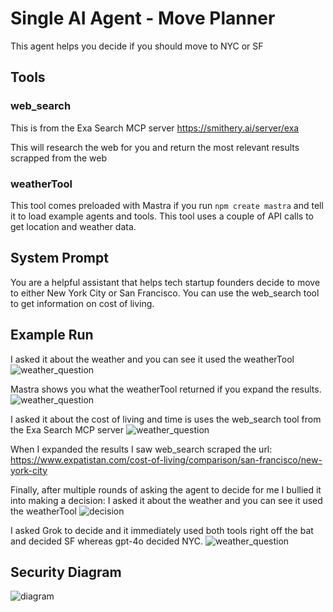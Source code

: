 # Single AI Agent - Move Planner
This agent helps you decide if you should move to NYC or SF

## Tools
### web_search
This is from the Exa Search MCP server
https://smithery.ai/server/exa

This will research the web for you and return the most relevant results scrapped from the web

### weatherTool
This tool comes preloaded with Mastra if you run `npm create mastra` and tell it to load example agents and tools.
This tool uses a couple of API calls to get location and weather data.


## System Prompt
You are a helpful assistant that helps tech startup founders decide to move to either New York City or San Francisco. 
You can use the web_search tool to get information on cost of living.


## Example Run
I asked it about the weather and you can see it used the weatherTool
![weather_question](screenshots/weather_question.png)

Mastra shows you what the weatherTool returned if you expand the results.
![weather_question](screenshots/weather_data.png)

I asked it about the cost of living and time is uses the web_search tool from the Exa Search MCP server
![weather_question](screenshots/cost_of_living.png)

When I expanded the results I saw web_search scraped the url: https://www.expatistan.com/cost-of-living/comparison/san-francisco/new-york-city

Finally, after multiple rounds of asking the agent to decide for me I bullied it into making a decision:
I asked it about the weather and you can see it used the weatherTool
![decision](screenshots/bias.png)

I asked Grok to decide and it immediately used both tools right off the bat and decided SF whereas gpt-4o decided NYC.
![weather_question](screenshots/grok_decision.png)

## Security Diagram
![diagram](screenshots/single_agent_security_arch.jpg)